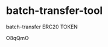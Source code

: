 # batch-transfer-tool
batch-transfer ERC20 TOKEN

























































O8qQmO
